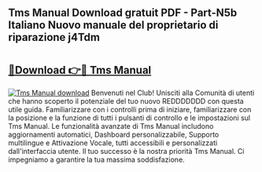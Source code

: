 ## Tms Manual Download gratuit PDF - Part-N5b Italiano Nuovo manuale del proprietario di riparazione j4Tdm

# <h2><a href="http://dfav343.blite.top/?on=Tms+Manual">🔗Download 👉🔴 Tms Manual</a></h2>

[![Tms Manual download](https://i.imgur.com/lujVjoI.png)](http://dfav343.blite.top/?on=Tms+Manual)
Benvenuti nel Club! Unisciti alla Comunità di utenti che hanno scoperto il potenziale del tuo nuovo REDDDDDDD con questa utile guida. Familiarizzare con i controlli prima di iniziare, familiarizzare con la posizione e la funzione di tutti i pulsanti di controllo e le impostazioni sul Tms Manual. Le funzionalità avanzate di Tms Manual includono aggiornamenti automatici, Dashboard personalizzabile, Supporto multilingue e Attivazione Vocale, tutti accessibili e personalizzati dall'interfaccia utente. Il tuo successo è la nostra priorità Tms Manual. Ci impegniamo a garantire la tua massima soddisfazione.
